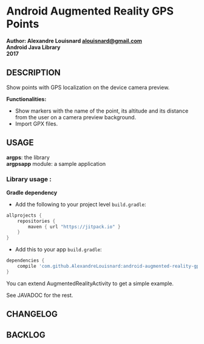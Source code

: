# Android Augmented Reality GPS Points

**Author: Alexandre Louisnard alouisnard@gmail.com**  
**Android Java Library**  
**2017** 

## DESCRIPTION
Show points with GPS localization on the device camera preview.  

**Functionalities:** 
* Show markers with the name of the point, its altitude and its distance from the user on a camera preview background.
* Import GPX files.

## USAGE
**argps**: the library  
**argpsapp** module: a sample application

### Library usage :
**Gradle dependency**  

* Add the following to your project level `build.gradle`:
```gradle
allprojects {
	repositories {
		maven { url "https://jitpack.io" }
	}
}
```
* Add this to your app `build.gradle`:
```gradle
dependencies {
    compile 'com.github.AlexandreLouisnard:android-augmented-reality-gps-points:master-SNAPSHOT'
}
```

You can extend AugmentedRealityActivity to get a simple example.

See JAVADOC for the rest.

## CHANGELOG

## BACKLOG
